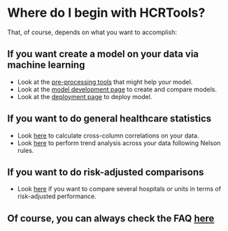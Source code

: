 # Where do I begin with HCRTools?

That, of course, depends on what you want to accomplish:

## If you want create a model on your data via machine learning
* Look at the [pre-processing tools](/model-pre-processing/feature-eng-overview) that might help your model. 
* Look at the [model development page](/comparing-and-deploying/compare) to create and compare models.
* Look at the [deployment page](/comparing-and-deploying/deploy) to deploy model.

## If you want to do general healthcare statistics
* Look [here](/healthcare-statistics/find-all-correlations) to calculate cross-column correlations on your data.
* Look [here](/healthcare-statistics/trend-analysis) to perform trend analysis across your data following Nelson rules.

## If you want to do risk-adjusted comparisons 
* Look [here](/healthcare-statistics/risk-adjusted-comparisons) if you want to compare several hospitals or units in terms of risk-adjusted performance.

## Of course, you can always check the FAQ [here](/getting-started/FAQ-and-contact)